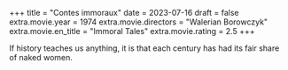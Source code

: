 +++
title = "Contes immoraux"
date = 2023-07-16
draft = false
extra.movie.year = 1974
extra.movie.directors = "Walerian Borowczyk"
extra.movie.en_title = "Immoral Tales"
extra.movie.rating = 2.5
+++

If history teaches us anything, it is that each century has had its fair share of naked women.<!-- more -->
